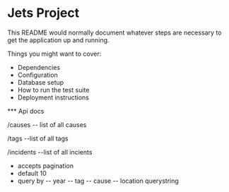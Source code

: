# Jets Project

This README would normally document whatever steps are necessary to get the application up and running.

Things you might want to cover:

* Dependencies
* Configuration
* Database setup
* How to run the test suite
* Deployment instructions

*** Api docs

/causes
-- list of all causes

/tags
--list of all tags

/incidents
--list of all incients
- accepts pagination
- default 10
- query by 
-- year
-- tag
-- cause
-- location querystring 
